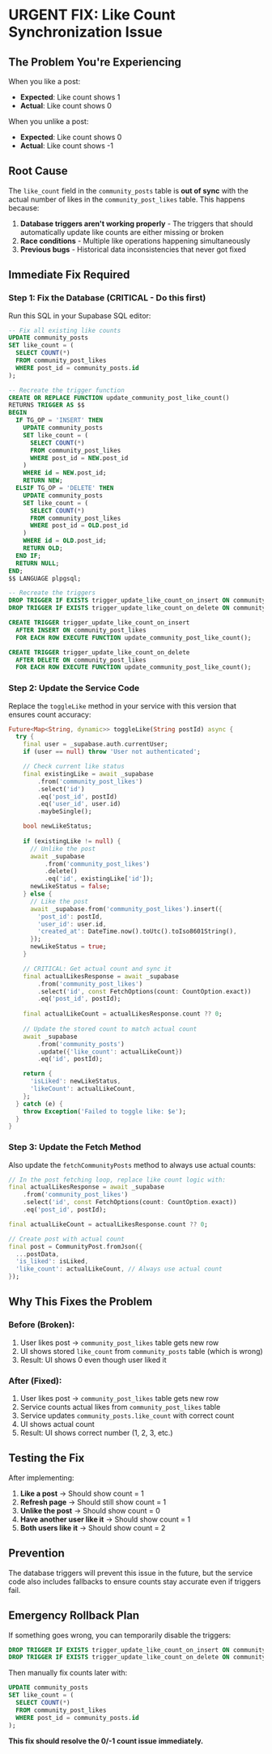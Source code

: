 # URGENT FIX: Like Count Synchronization Issue

## The Problem You're Experiencing

When you like a post:
- **Expected**: Like count shows 1
- **Actual**: Like count shows 0

When you unlike a post:
- **Expected**: Like count shows 0  
- **Actual**: Like count shows -1

## Root Cause

The `like_count` field in the `community_posts` table is **out of sync** with the actual number of likes in the `community_post_likes` table. This happens because:

1. **Database triggers aren't working properly** - The triggers that should automatically update like counts are either missing or broken
2. **Race conditions** - Multiple like operations happening simultaneously
3. **Previous bugs** - Historical data inconsistencies that never got fixed

## Immediate Fix Required

### Step 1: Fix the Database (CRITICAL - Do this first)

Run this SQL in your Supabase SQL editor:

```sql
-- Fix all existing like counts
UPDATE community_posts 
SET like_count = (
  SELECT COUNT(*) 
  FROM community_post_likes 
  WHERE post_id = community_posts.id
);

-- Recreate the trigger function
CREATE OR REPLACE FUNCTION update_community_post_like_count()
RETURNS TRIGGER AS $$
BEGIN
  IF TG_OP = 'INSERT' THEN
    UPDATE community_posts 
    SET like_count = (
      SELECT COUNT(*) 
      FROM community_post_likes 
      WHERE post_id = NEW.post_id
    )
    WHERE id = NEW.post_id;
    RETURN NEW;
  ELSIF TG_OP = 'DELETE' THEN
    UPDATE community_posts 
    SET like_count = (
      SELECT COUNT(*) 
      FROM community_post_likes 
      WHERE post_id = OLD.post_id
    )
    WHERE id = OLD.post_id;
    RETURN OLD;
  END IF;
  RETURN NULL;
END;
$$ LANGUAGE plpgsql;

-- Recreate the triggers
DROP TRIGGER IF EXISTS trigger_update_like_count_on_insert ON community_post_likes;
DROP TRIGGER IF EXISTS trigger_update_like_count_on_delete ON community_post_likes;

CREATE TRIGGER trigger_update_like_count_on_insert
  AFTER INSERT ON community_post_likes
  FOR EACH ROW EXECUTE FUNCTION update_community_post_like_count();

CREATE TRIGGER trigger_update_like_count_on_delete
  AFTER DELETE ON community_post_likes
  FOR EACH ROW EXECUTE FUNCTION update_community_post_like_count();
```

### Step 2: Update the Service Code

Replace the `toggleLike` method in your service with this version that ensures count accuracy:

```dart
Future<Map<String, dynamic>> toggleLike(String postId) async {
  try {
    final user = _supabase.auth.currentUser;
    if (user == null) throw 'User not authenticated';

    // Check current like status
    final existingLike = await _supabase
        .from('community_post_likes')
        .select('id')
        .eq('post_id', postId)
        .eq('user_id', user.id)
        .maybeSingle();

    bool newLikeStatus;
    
    if (existingLike != null) {
      // Unlike the post
      await _supabase
          .from('community_post_likes')
          .delete()
          .eq('id', existingLike['id']);
      newLikeStatus = false;
    } else {
      // Like the post
      await _supabase.from('community_post_likes').insert({
        'post_id': postId,
        'user_id': user.id,
        'created_at': DateTime.now().toUtc().toIso8601String(),
      });
      newLikeStatus = true;
    }

    // CRITICAL: Get actual count and sync it
    final actualLikesResponse = await _supabase
        .from('community_post_likes')
        .select('id', const FetchOptions(count: CountOption.exact))
        .eq('post_id', postId);
    
    final actualLikeCount = actualLikesResponse.count ?? 0;
    
    // Update the stored count to match actual count
    await _supabase
        .from('community_posts')
        .update({'like_count': actualLikeCount})
        .eq('id', postId);

    return {
      'isLiked': newLikeStatus,
      'likeCount': actualLikeCount,
    };
  } catch (e) {
    throw Exception('Failed to toggle like: $e');
  }
}
```

### Step 3: Update the Fetch Method

Also update the `fetchCommunityPosts` method to always use actual counts:

```dart
// In the post fetching loop, replace like count logic with:
final actualLikesResponse = await _supabase
    .from('community_post_likes')
    .select('id', const FetchOptions(count: CountOption.exact))
    .eq('post_id', postId);

final actualLikeCount = actualLikesResponse.count ?? 0;

// Create post with actual count
final post = CommunityPost.fromJson({
  ...postData,
  'is_liked': isLiked,
  'like_count': actualLikeCount, // Always use actual count
});
```

## Why This Fixes the Problem

### Before (Broken):
1. User likes post → `community_post_likes` table gets new row
2. UI shows stored `like_count` from `community_posts` table (which is wrong)
3. Result: UI shows 0 even though user liked it

### After (Fixed):
1. User likes post → `community_post_likes` table gets new row
2. Service counts actual likes from `community_post_likes` table
3. Service updates `community_posts.like_count` with correct count
4. UI shows actual count
5. Result: UI shows correct number (1, 2, 3, etc.)

## Testing the Fix

After implementing:

1. **Like a post** → Should show count = 1
2. **Refresh page** → Should still show count = 1  
3. **Unlike the post** → Should show count = 0
4. **Have another user like it** → Should show count = 1
5. **Both users like it** → Should show count = 2

## Prevention

The database triggers will prevent this issue in the future, but the service code also includes fallbacks to ensure counts stay accurate even if triggers fail.

## Emergency Rollback Plan

If something goes wrong, you can temporarily disable the triggers:
```sql
DROP TRIGGER IF EXISTS trigger_update_like_count_on_insert ON community_post_likes;
DROP TRIGGER IF EXISTS trigger_update_like_count_on_delete ON community_post_likes;
```

Then manually fix counts later with:
```sql
UPDATE community_posts 
SET like_count = (
  SELECT COUNT(*) 
  FROM community_post_likes 
  WHERE post_id = community_posts.id
);
```

**This fix should resolve the 0/-1 count issue immediately.**

